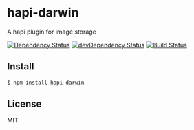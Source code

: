 # hapi-darwin

A hapi plugin for image storage

[![Dependency Status](https://david-dm.org/ecmascriptforever/hapi-darwin.svg)](https://david-dm.org/ecmascriptforever/hapi-darwin)
[![devDependency Status](https://david-dm.org/ecmascriptforever/hapi-darwin.svg?theme=shields.io)](https://david-dm.org/ecmascriptforever/hapi-darwin?type=dev)
[![Build Status](https://travis-ci.org/ecmascriptforever/hapi-darwin.svg?branch=master)](https://travis-ci.org/ecmascriptforever/hapi-darwin)

## Install

```bash
$ npm install hapi-darwin
```

## License

MIT
